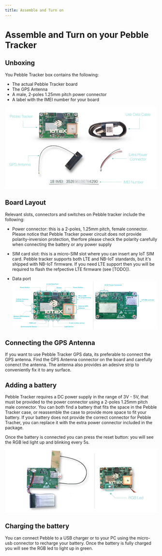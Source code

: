 ```yaml
---
title: Assemble and Turn on
---
```


# Assemble and Turn on your Pebble Tracker

## Unboxing

You Pebble Tracker box contains the following:

- The actual Pebble Tracker board
- The GPS Antenna
- A male, 2-poles 1.25mm pitch power connector
- A label with the IMEI number for your board

![](/img/developer/pebble-unbox.jpg)

## Board Layout

Relevant slots, connectors and switches on Pebble tracker include the following:

- Power connector: this is a 2-poles, 1.25mm pitch, female connector. Please notice that Pebble Tracker power circuit does not provide polarity-inversion protection, therfore please check the polarity carefully when connecting the battery or any power supply

- SIM card slot: this is a micro-SIM slot where you can insert any IoT SIM card. Pebble tracker supports both LTE and NB-IoT standards, but it's shipped with NB-IoT firmware. If you need LTE support then you will be required to flash the refpective LTE firmware (see [TODO]).
- Data port
  ![](/img/developer/pebble-layout.jpg)

## Connecting the GPS Antenna

If you want to use Pebble Tracker GPS data, its preferable to connect the GPS antenna. Find the GPS Antenna connector on the board and carefully conenct the antenna. The antenna also provides an adesive strip to conveniently fix it to any surface.

## Adding a battery

Pebble Tracker requires a DC power supply in the range of 3V - 5V, that must be provided to the power connector using a 2-poles 1.25mm pitch male connector. You can both find a battery that fits the space in the Pebble Tracker case, or reassemble the case to provide more space to fit your battery. If your battery does not provide the correct connector for Pebble Tracher, you can replace it with the extra power connector included in the package.

Once the battery is connected you can press the reset button: you will see the RGB led light up and blinking every 5s.

![](/img/developer/pebble-connected.jpg)

## Charging the battery

You can connect Pebble to a USB charger or to your PC using the micro-usb connector to recharge your battery. Once the battery is fully charged you will see the RGB led to light up in green.
